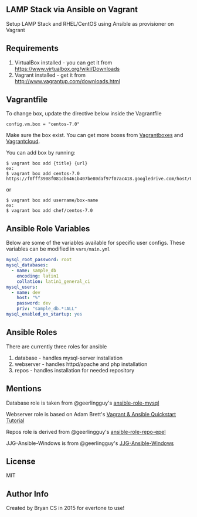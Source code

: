 ## LAMP Stack via Ansible on Vagrant
Setup LAMP Stack and RHEL/CentOS using Ansible as provisioner on Vagrant

## Requirements
1. VirtualBox installed - you can get it from https://www.virtualbox.org/wiki/Downloads
2. Vagrant installed - get it from http://www.vagrantup.com/downloads.html

## Vagrantfile
To change box, update the directive below inside the Vagrantfile

`config.vm.box = "centos-7.0"`

Make sure the box exist. You can get more boxes from [Vagrantboxes](http://www.vagrantbox.es/) and [Vagrantcloud](https://atlas.hashicorp.com/boxes/search?utm_source=vagrantcloud.com&vagrantcloud=1).

You can add box by running:

```
$ vagrant box add {title} {url}
ex:
$ vagrant box add centos-7.0 https://f0fff3908f081cb6461b407be80daf97f07ac418.googledrive.com/host/0BwtuV7VyVTSkUG1PM3pCeDJ4dVE/centos7.box
```

or

```
$ vagrant box add username/box-name
ex:
$ vagrant box add chef/centos-7.0
```

## Ansible Role Variables
Below are some of the variables available for specific user configs.
These variables can be modified in `vars/main.yml`
```yml
mysql_root_password: root
mysql_databases:
  - name: sample_db
    encoding: latin1
    collation: latin1_general_ci
mysql_users:
  - name: dev
    host: "%"
    password: dev
    priv: "sample_db.*:ALL"
mysql_enabled_on_startup: yes
```
## Ansible Roles
There are currently three roles for ansible

1. database - handles mysql-server installation
2. webserver - handles httpd/apache and php installation
3. repos - handles installation for needed repository

## Mentions
Database role is taken from @geerlingguy's [ansible-role-mysql](https://github.com/geerlingguy/ansible-role-mysql)

Webserver role is based on Adam Brett's [Vagrant & Ansible Quickstart Tutorial](https://adamcod.es/2014/09/23/vagrant-ansible-quickstart-tutorial.html)

Repos role is derived from @geerlingguy's [ansible-role-repo-epel](https://github.com/geerlingguy/ansible-role-repo-epel)

JJG-Ansible-Windows is from @geerlingguy's [JJG-Ansible-Windows](https://github.com/geerlingguy/JJG-Ansible-Windows)

## License
MIT

## Author Info
Created by Bryan CS in 2015 for evertone to use!
